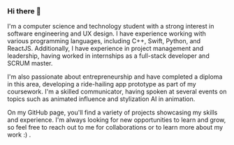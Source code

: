 ### Hi there 👋
I'm a computer science and technology student with a strong interest in software engineering and UX design. I have experience working with various programming languages, including C++, Swift, Python, and ReactJS. Additionally, I have experience in project management and leadership, having worked in internships as a full-stack developer and SCRUM master.

I'm also passionate about entrepreneurship and have completed a diploma in this area, developing a ride-hailing app prototype as part of my coursework. I'm a skilled communicator, having spoken at several events on topics such as animated influence and stylization AI in animation.

On my GitHub page, you'll find a variety of projects showcasing my skills and experience. I'm always looking for new opportunities to learn and grow, so feel free to reach out to me for collaborations or to learn more about my work :) .
<!--
**jaiovi/jaiovi** is a ✨ _special_ ✨ repository because its `README.md` (this file) appears on your GitHub profile.

Here are some ideas to get you started:

- 🔭 I’m currently working on ...
- 🌱 I’m currently learning ...
- 👯 I’m looking to collaborate on ...
- 🤔 I’m looking for help with ...
- 💬 Ask me about ...
- 📫 How to reach me: ...
- 😄 Pronouns: ...
- ⚡ Fun fact: ...
-->
